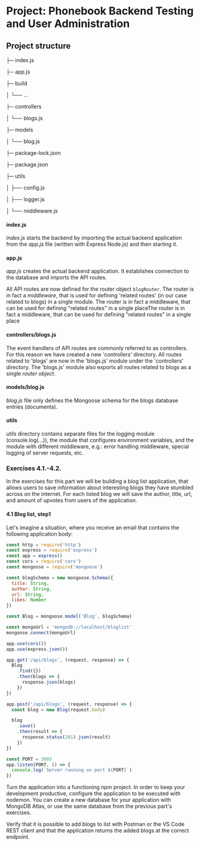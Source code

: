 # Project: Phonebook Backend Testing and User Administration

## Project structure 

├─ index.js

├─ app.js

├─ build

│   └── ...

├─ controllers

│   └── blogs.js

├─ models

│   └── blog.js

├─ package-lock.json

├─ package.json

├─ utils

│   ├── config.js

│   ├── logger.js

│   └── middleware.js 


#### index.js

_index.js_ starts the backend by importing the actual backend application from the _app.js_ file (written with Express Node.js) and then starting it.

#### app.js

_app.js_ creates the actual backend application. It establishes connection to the database and imports the API routes.

All API routes are now defined for the router object ```blogRouter```. The router is in fact a _middleware_, that is used for defining 'related routes' (in our case related to blogs) in a single module.
The router is in fact a middleware, that can be used for defining "related routes" in a single placeThe router is in fact a middleware, that can be used for defining "related routes" in a single place

#### controllers/blogs.js

The event handlers of API routes are commonly referred to as controllers. For this reason we have created a new 'controllers' directory. All routes related to 'blogs' are now in the 'blogs.js' module under the 'controllers' directory. The 'blogs.js' module also exports all routes related to blogs as a single _router object_.

#### models/blog.js

_blog.js_ file only defines the Mongoose schema for the blogs database entries (documents). 

#### utils

_utils_ directory contains separate files for the logging module (console.log(...)), the module that configures environment variables, and the module with different middleware, e.g.: error handling middleware, special logging of server requests, etc.

### Exercises 4.1.-4.2.

In the exercises for this part we will be building a blog list application, that allows users to save information about interesting blogs they have stumbled across on the internet. For each listed blog we will save the author, title, url, and amount of upvotes from users of the application.

#### 4.1 Blog list, step1

Let's imagine a situation, where you receive an email that contains the following application body:

```js
const http = require('http')
const express = require('express')
const app = express()
const cors = require('cors')
const mongoose = require('mongoose')

const blogSchema = new mongoose.Schema({
  title: String,
  author: String,
  url: String,
  likes: Number
})

const Blog = mongoose.model('Blog', blogSchema)

const mongoUrl = 'mongodb://localhost/bloglist'
mongoose.connect(mongoUrl)

app.use(cors())
app.use(express.json())

app.get('/api/blogs', (request, response) => {
  Blog
    .find({})
    .then(blogs => {
      response.json(blogs)
    })
})

app.post('/api/blogs', (request, response) => {
  const blog = new Blog(request.body)

  blog
    .save()
    .then(result => {
      response.status(201).json(result)
    })
})

const PORT = 3003
app.listen(PORT, () => {
  console.log(`Server running on port ${PORT}`)
})
```

Turn the application into a functioning npm project. In order to keep your development productive, configure the application to be executed with nodemon. You can create a new database for your application with MongoDB Atlas, or use the same database from the previous part's exercises.

Verify that it is possible to add blogs to list with Postman or the VS Code REST client and that the application returns the added blogs at the correct endpoint.